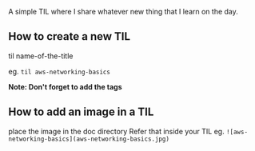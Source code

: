 A simple TIL where I share whatever new thing that I learn on the day.

## How to create a new TIL
til name-of-the-title

eg. ```til aws-networking-basics```

**Note: Don't forget to add the tags**

## How to add an image in a TIL
place the image in the doc directory
Refer that inside your TIL
eg. 
```![aws-networking-basics](aws-networking-basics.jpg)```